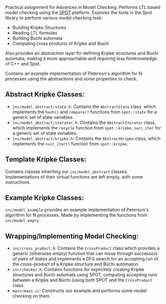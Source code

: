 Practical assignment for Advances in Model Checking. Performs LTL based model checking using the [SPOT](https://spot.lrde.epita.fr/) platform. 
Explores the tools in the Spot library to perform various model checking task:
- Building Kripke Structures
- Reading LTL formulas
- Building Buchi automata
- Computing cross products of Kripke and Buchi

Also provides an abstraction layer for defining Kripke structures and Buchi automata, making it more approachable and requiring less foreknowledge of C++ and Spot.

Contains an example implementation of Peterson's algorithm for N processes using the abstractions and some properties to check.

## Abstract Kripke Classes:
- `inc/model_abstract/state.h`: Contains the `AbstractState` class, which implements the `hash()` and `compare()` functions from `spot::state` for a generic set of state variables.
- `inc/model_abstract/iterator.h`: Contains the `AbstractIterator` class, which implements the `recycle` function from `spot::kripke_succ_iter` for a generic set of state variables.
- `inc/model_abstract/kripke.h`: Contains the `AbstractKripke` class, which implements the `succ_iter()` function from `spot::kripke`.

## Template Kripke Classes:
Contains classes inheriting our `inc/model_abstract` classes. Implementations of their virtual functions are left empty, with some instructions.

## Example Kripke Classes:
`inc/model_example` provides an example implementation of Peterson's algorithm for N processes. Made by implementing the functions from `inc/model_empty`.

## Wrapping/Implementing Model Checking:
- `inc/cross_product.h`: Contains the `CrossProduct` class which provides a generic (otherwise empty) function that can move through successors of pairs of states and implements a DFS search for an accepting run of the cross-product of a Kripke structure and Büchi automaton.
- `inc/checker.h`: Contains functions for explicitely creating Kripke structures and Büchi automata using SPOT, computing accepting runs between a Kripke and Büchi (using both SPOT and the `CrossProduct` class.
- `main/main.cc`: Constructs our example and performs some model checking on them.
